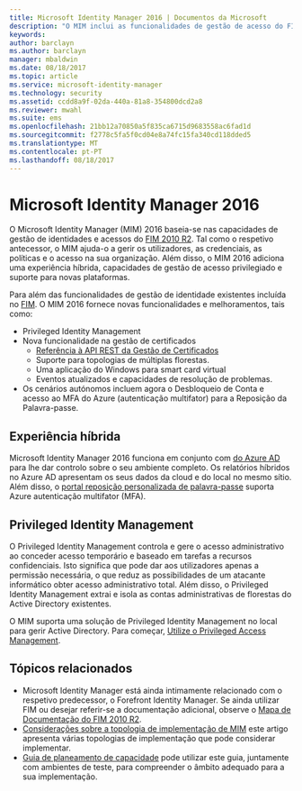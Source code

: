```yaml
---
title: Microsoft Identity Manager 2016 | Documentos da Microsoft
description: "O MIM inclui as funcionalidades de gestão de acesso do FIM 2010 e ajuda-o a gerir utilizadores, credenciais, políticas e acesso dentro da sua organização."
keywords: 
author: barclayn
ms.author: barclayn
manager: mbaldwin
ms.date: 08/18/2017
ms.topic: article
ms.service: microsoft-identity-manager
ms.technology: security
ms.assetid: ccdd8a9f-02da-440a-81a8-354800dcd2a8
ms.reviewer: mwahl
ms.suite: ems
ms.openlocfilehash: 21bb12a70850a5f835ca6715d9683558ac6fad1d
ms.sourcegitcommit: f2778c5fa5f0cd04e8a74fc15fa340cd118dded5
ms.translationtype: MT
ms.contentlocale: pt-PT
ms.lasthandoff: 08/18/2017
---
```

# <a name="microsoft-identity-manager-2016"></a>Microsoft Identity Manager 2016

O Microsoft Identity Manager (MIM) 2016 baseia-se nas capacidades de gestão de identidades e acessos do [FIM 2010 R2](https://technet.microsoft.com/library/jj133885.aspx). Tal como o respetivo antecessor, o MIM ajuda-o a gerir os utilizadores, as credenciais, as políticas e o acesso na sua organização.  Além disso, o MIM 2016 adiciona uma experiência híbrida, capacidades de gestão de acesso privilegiado e suporte para novas plataformas.

Para além das funcionalidades de gestão de identidade existentes incluída no [FIM](https://technet.microsoft.com/library/jj133868). O MIM 2016 fornece novas funcionalidades e melhoramentos, tais como:

- Privileged Identity Management
- Nova funcionalidade na gestão de certificados
  - [Referência à API REST da Gestão de Certificados](./reference/certificate-management-rest-api-reference.md)
  - Suporte para topologias de múltiplas florestas.
  - Uma aplicação do Windows para smart card virtual
  - Eventos atualizados e capacidades de resolução de problemas. 
- Os cenários autónomos incluem agora o Desbloqueio de Conta e acesso ao MFA do Azure (autenticação multifator) para a Reposição da Palavra-passe.

## <a name="hybrid-experience"></a>Experiência híbrida

Microsoft Identity Manager 2016 funciona em conjunto com [do Azure AD](https://docs.microsoft.com/azure/active-directory/active-directory-whatis) para lhe dar controlo sobre o seu ambiente completo. Os relatórios híbridos no Azure AD apresentam os seus dados da cloud e do local no mesmo sítio. Além disso, o [portal reposição personalizada de palavra-passe](working-with-self-service-password-reset.md) suporta Azure autenticação multifator (MFA).

## <a name="privileged-identity-management"></a>Privileged Identity Management

O Privileged Identity Management controla e gere o acesso administrativo ao conceder acesso temporário e baseado em tarefas a recursos confidenciais. Isto significa que pode dar aos utilizadores apenas a permissão necessária, o que reduz as possibilidades de um atacante informático obter acesso administrativo total. Além disso, o Privileged Identity Management extrai e isola as contas administrativas de florestas do Active Directory existentes.

O MIM suporta uma solução de Privileged Identity Management no local para gerir Active Directory. Para começar, [Utilize o Privileged Access Management](./pam/privileged-identity-management-for-active-directory-domain-services.md).

## <a name="related-topics"></a>Tópicos relacionados

- Microsoft Identity Manager está ainda intimamente relacionado com o respetivo predecessor, o Forefront Identity Manager. Se ainda utilizar FIM ou desejar referir-se a documentação adicional, observe o [Mapa de Documentação do FIM 2010 R2](https://technet.microsoft.com/library/jj133885.aspx).
- [Considerações sobre a topologia de implementação de MIM](topology-considerations.md) este artigo apresenta várias topologias de implementação que pode considerar implementar.
- [Guia de planeamento de capacidade](capacity-planning-guide.md) pode utilizar este guia, juntamente com ambientes de teste, para compreender o âmbito adequado para a sua implementação.